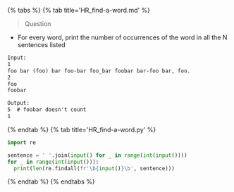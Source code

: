 {% tabs %}
{% tab title='HR_find-a-word.md' %}

> Question

* For every word, print the number of occurrences of the word in all the N sentences listed

```txt
Input:
1
foo bar (foo) bar foo-bar foo_bar foobar bar-foo bar, foo.
2
foo
foobar

Output:
5  # foobar doesn't count
1
```

{% endtab %}
{% tab title='HR_find-a-word.py' %}

```py
import re

sentence = ' '.join(input() for _ in range(int(input())))
for _ in range(int(input())):
  print(len(re.findall(fr'\b{input()}\b', sentence)))
```

{% endtab %}
{% endtabs %}
